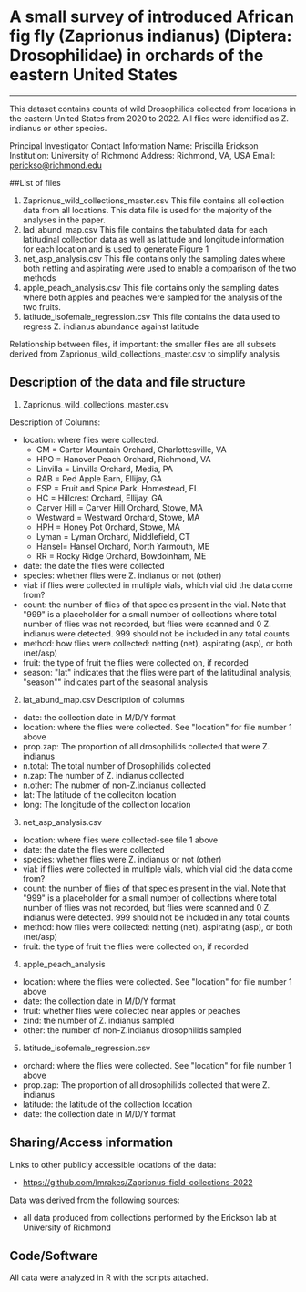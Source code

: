 # A small survey of introduced African fig fly (Zaprionus indianus) (Diptera: Drosophilidae) in orchards of the eastern United States
---

This dataset contains counts of wild Drosophilids collected from locations in the eastern United States from 2020 to 2022. All flies were identified as Z. indianus or other species. 


Principal Investigator Contact Information
  	 Name: Priscilla Erickson	
  	 Institution: University of Richmond
  	 Address: Richmond, VA, USA
  	 Email: perickso@richmond.edu

##List of files
1. Zaprionus_wild_collections_master.csv This file contains all collection data from all locations. This data file is used for the majority of the analyses in the paper. 
2. lad_abund_map.csv This file contains the tabulated data for each latitudinal collection data as well as latitude and longitude information for each location and is used to generate Figure 1
3. net_asp_analysis.csv This file contains only the sampling dates where both netting and aspirating were used to enable a comparison of the two methods
4. apple_peach_analysis.csv This file contains only the sampling dates where both apples and peaches were sampled for the analysis of the two fruits. 
5. latitude_isofemale_regression.csv This file contains the data used to regress Z. indianus abundance against latitude


Relationship between files, if important: the smaller files are all subsets derived from Zaprionus_wild_collections_master.csv to simplify analysis

## Description of the data and file structure

1. Zaprionus_wild_collections_master.csv

Description of Columns:
- location: where flies were collected.
  - CM = Carter Mountain Orchard, Charlottesville, VA
  - HPO = Hanover Peach Orchard, Richmond, VA
  - Linvilla = Linvilla Orchard, Media, PA
  - RAB = Red Apple Barn, Ellijay, GA
  - FSP = Fruit and Spice Park, Homestead, FL
  - HC = Hillcrest Orchard, Ellijay, GA
  - Carver Hill = Carver Hill Orchard, Stowe, MA
  - Westward = Westward Orchard, Stowe, MA
  - HPH = Honey Pot Orchard, Stowe, MA
  - Lyman = Lyman Orchard, Middlefield, CT
  - Hansel= Hansel Orchard, North Yarmouth, ME
  - RR = Rocky Ridge Orchard, Bowdoinham, ME
- date: the date the flies were collected
- species: whether flies were Z. indianus or not (other)
- vial: if flies were collected in multiple vials, which vial did the data come from?
- count: the number of flies of that species present in the vial. Note that "999" is a placeholder for a small number of collections where total number of flies was not recorded, but flies were scanned and 0 Z. indianus were detected. 999 should not be included in any total counts
- method: how flies were collected: netting (net), aspirating (asp), or both (net/asp)
- fruit: the type of fruit the flies were collected on, if recorded
- season: "lat" indicates that the flies were part of the latitudinal analysis; "season"" indicates part of the seasonal analysis

2. lat_abund_map.csv
Description of columns
 - date: the collection date in M/D/Y format
 - location: where the flies were collected. See "location" for file number 1 above
 - prop.zap: The proportion of all drosophilids collected that were Z. indianus
 - n.total: The total number of Drosophilids collected
 - n.zap: The number of Z. indianus collected
 - n.other: The nubmer of non-Z.indianus collected
 - lat: The latitude of the colleciton location
 - long: The longitude of the collection location

3. net_asp_analysis.csv 
- location: where flies were collected-see file 1 above
- date: the date the flies were collected
- species: whether flies were Z. indianus or not (other)
- vial: if flies were collected in multiple vials, which vial did the data come from?
- count: the number of flies of that species present in the vial. Note that "999" is a placeholder for a small number of collections where total number of flies was not recorded, but flies were scanned and 0 Z. indianus were detected. 999 should not be included in any total counts
- method: how flies were collected: netting (net), aspirating (asp), or both (net/asp)
- fruit: the type of fruit the flies were collected on, if recorded

4. apple_peach_analysis
 - location: where the flies were collected. See "location" for file number 1 above
 - date: the collection date in M/D/Y format
 - fruit: whether flies were collected near apples or peaches
 - zind: the number of Z. indianus sampled
 - other: the number of non-Z.indianus drosophilids sampled

5. latitude_isofemale_regression.csv
 - orchard: where the flies were collected. See "location" for file number 1 above
 - prop.zap: The proportion of all drosophilids collected that were Z. indianus
 - latitude: the latitude of the collection location
 - date: the collection date in M/D/Y format
  


## Sharing/Access information

Links to other publicly accessible locations of the data:
  * https://github.com/lmrakes/Zaprionus-field-collections-2022

Data was derived from the following sources:
  * all data produced from collections performed by the Erickson lab at University of Richmond


## Code/Software

All data were analyzed in R with the scripts attached.
